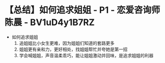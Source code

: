 # 【总结】如何追求姐姐 - P1 - 恋爱咨询师陈晨 - BV1uD4y1B7RZ

-   如何追求姐姐
    1.  追姐姐比小女生更难，因为姐姐们知道的套路更多
    2.  姐姐更有亲和力，更好相处，找姐姐帮忙并夸她是第一招
    3.  学会喊姐姐，声音温柔乖巧，能让姐姐激动并回味，是追求姐姐的利器